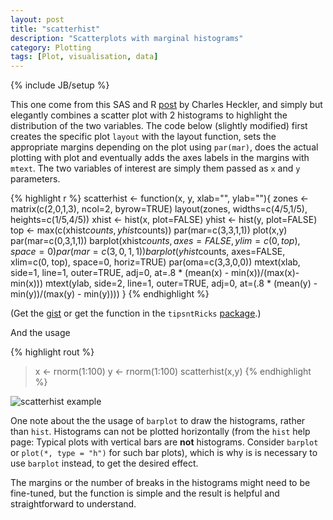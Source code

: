 ```yaml
---
layout: post
title: "scatterhist"
description: "Scatterplots with marginal histograms"
category: Plotting
tags: [Plot, visualisation, data]
---
```

{% include JB/setup %}


This one come from this SAS and R [post](http://sas-and-r.blogspot.com/2011/06/example-841-scatterplot-with-marginal.html) by Charles Heckler, and simply but elegantly combines a scatter plot with 2 histograms to highlight the distribution of the two variables. The code below (slightly modified) first creates the specific plot `layout` with the layout function, sets the appropriate margins depending on the plot using `par(mar)`, does the actual plotting with plot and eventually adds the axes labels in the margins with `mtext`. The two variables of interest are simply them passed as `x` and `y` parameters.

{% highlight r %}
scatterhist <- function(x, y, xlab="", ylab=""){
 zones <- matrix(c(2,0,1,3), ncol=2, byrow=TRUE)
  layout(zones, widths=c(4/5,1/5), heights=c(1/5,4/5))
  xhist <- hist(x, plot=FALSE)
  yhist <- hist(y, plot=FALSE)
  top <- max(c(xhist$counts, yhist$counts))
  par(mar=c(3,3,1,1))
  plot(x,y)
  par(mar=c(0,3,1,1))
  barplot(xhist$counts, axes=FALSE, ylim=c(0, top), space=0)
  par(mar=c(3,0,1,1))
  barplot(yhist$counts, axes=FALSE, xlim=c(0, top), space=0, horiz=TRUE)
  par(oma=c(3,3,0,0))
  mtext(xlab, side=1, line=1, outer=TRUE, adj=0, 
    at=.8 * (mean(x) - min(x))/(max(x)-min(x)))
  mtext(ylab, side=2, line=1, outer=TRUE, adj=0, 
    at=(.8 * (mean(y) - min(y))/(max(y) - min(y))))
}
{% endhighlight %}

(Get the [gist](https://gist.github.com/2868075) or get the function in the `tipsntRicks` [package](https://github.com/lgatto/tipsntRicks).)

And the usage

{% highlight rout %}
> x <- rnorm(1:100)
> y <- rnorm(1:100)
> scatterhist(x,y)
{% endhighlight %}

![scatterhist example](http://lgatto.github.com/tipsntRicks/inst/images/scatterhist.png)

One note about the the usage of `barplot` to draw the histograms, rather than `hist`. Histograms can not be plotted horizontally (from the `hist` help page: Typical plots with vertical bars are **not** histograms. Consider `barplot` or `plot(*, type = "h")` for such bar plots), which is why is is necessary to use `barplot` instead, to get the desired effect.

The margins or the number of breaks in the histograms might need to be fine-tuned, but the function is simple and the result is helpful and straightforward to understand.